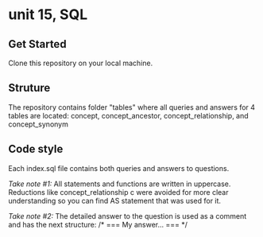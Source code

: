 # unit 15, SQL

## Get Started

Clone this repository on your local machine.

## Struture

The repository contains folder "tables" where all queries and answers for 4 tables are located: concept, concept_ancestor, concept_relationship, and concept_synonym

## Code style

Each index.sql file contains both queries and answers to questions. 

_Take note #1:_ All statements and functions are written in uppercase. Reductions like concept_relationship c were avoided for more clear understanding so you can find AS statement that was used for it.

_Take note #2:_ The detailed answer to the question is used as a comment and has the next structure: /* === My answer... === */ 



